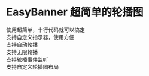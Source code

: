 # EasyBanner 超简单的轮播图
使用超简单，十行代码就可以搞定   
支持自定义指示器，使用方便   
支持自动轮播   
支持无限轮播   
支持轮播事件监听   
支持自定义轮播图布局
